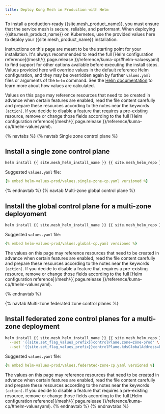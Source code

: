 ```yaml
---
title: Deploy Kong Mesh in Production with Helm
---
```


To install a production-ready {{site.mesh_product_name}}, you must ensure that the service mesh is secure, reliable, and performant. When deploying {{site.mesh_product_name}} on Kubernetes, use the provided values here to deploy your {{site.mesh_product_name}} installation.

Instructions on this page are meant to be the starting point for your installation. It's always recommended to read the full [Helm configuration reference](/mesh/{{ page.release }}/reference/kuma-cp/#helm-valuesyaml) to find support for other options available before executing the install steps. Values provided here will override values in the default reference Helm configuration, and they may be overridden again by further `values.yaml` files or arguments of the `helm` command. See the [Helm documentation](https://helm.sh/docs/chart_template_guide/values_files/) to learn more about how values are calculated.

Values on this page may reference resources that need to be created in advance when certain features are enabled, read the file content carefully and prepare these resources according to the notes near the keywords `(action)`. If you decide to disable a feature that requires a pre-existing resource, remove or change those fields according to the full [Helm configuration reference](/mesh/{{ page.release }}/reference/kuma-cp/#helm-valuesyaml).


{% navtabs %}
{% navtab Single zone control plane %}

## Install a single zone control plane

```sh
helm install {{ site.mesh_helm_install_name }} {{ site.mesh_helm_repo }} --namespace {{site.mesh_namespace}} -f ./values.single-zone-cp.yaml
```

Suggested `values.yaml` file:

```yaml
{% embed helm-values-prod/values.single-zone-cp.yaml versioned %}
```

{% endnavtab %}
{% navtab Multi-zone global control plane %}

## Install the global control plane for a multi-zone deployoment

```sh
helm install {{ site.mesh_helm_install_name }} {{ site.mesh_helm_repo }} --namespace {{site.mesh_namespace}} -f ./values.global-cp.yaml
```

Suggested `values.yaml` file:

```yaml
{% embed helm-values-prod/values.global-cp.yaml versioned %}
```

The values on this page may reference resources that need to be created in advance when certain features are enabled, read the file content carefully and prepare these resources according to the notes near the keywords `(action)`. If you decide to disable a feature that requires a pre-existing resource, remove or change those fields according to the full [Helm configuration reference](/mesh/{{ page.release }}/reference/kuma-cp/#helm-valuesyaml).

{% endnavtab %}

{% navtab Multi-zone federated zone control planes %}

## Install federated zone control planes for a multi-zone deployment

```sh
helm install {{ site.mesh_helm_install_name }} {{ site.mesh_helm_repo }} --namespace {{site.mesh_namespace}} -f ./values.federated-zone-cp.yaml \
  --set '{{site.set_flag_values_prefix}}controlPlane.zone=zone-prod' \
  --set '{{site.set_flag_values_prefix}}controlPlane.kdsGlobalAddress=kds-global.example.com'
```

Suggested `values.yaml` file:

```yaml
{% embed helm-values-prod/values.federated-zone-cp.yaml versioned %}
```

The values on this page may reference resources that need to be created in advance when certain features are enabled, read the file content carefully and prepare these resources according to the notes near the keywords `(action)`. If you decide to disable a feature that requires a pre-existing resource, remove or change those fields according to the full [Helm configuration reference](/mesh/{{ page.release }}/reference/kuma-cp/#helm-valuesyaml).
{% endnavtab %}
{% endnavtabs %}
